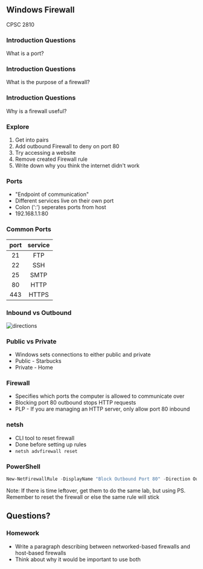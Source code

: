 ## Windows Firewall

CPSC 2810



### Introduction Questions

What is a port?



### Introduction Questions

What is the purpose of a firewall?



### Introduction Questions

Why is a firewall useful?



### Explore

1. Get into pairs
2. Add outbound Firewall to deny on port 80
3. Try accessing a website
4. Remove created Firewall rule
5. Write down why you think the internet didn't work



### Ports

* "Endpoint of communication"
* Different services live on their own port
* Colon (':') seperates ports from host
* 192.168.1.1:80



### Common Ports

|port| service|
|:--:|:------:|
| 21 | FTP    |
| 22 | SSH    |
| 25 | SMTP   |
| 80 | HTTP   |
| 443| HTTPS  |



### Inbound vs Outbound

![directions](4-windows-firewall-res/directions.png)



### Public vs Private

* Windows sets connections to either public and private
* Public - Starbucks
* Private - Home



### Firewall

* Specifies which ports the computer is allowed to communicate over
* Blocking port 80 outbound stops HTTP requests
* PLP - If you are managing an HTTP server, only allow port 80 inbound



### netsh

* CLI tool to reset firewall
* Done before setting up rules
* `netsh advfirewall reset`



### PowerShell

```powershell
New-NetFirewallRule -DisplayName "Block Outbound Port 80" -Direction Outbound -LocalPort 80 -Protocol TCP -Action Block
```

Note:
If there is time leftover, get them to do the same lab, but using PS. Remember to reset the firewall or else the same rule will stick



## Questions?



### Homework
* Write a paragraph describing between networked-based firewalls and host-based firewalls
* Think about why it would be important to use both
